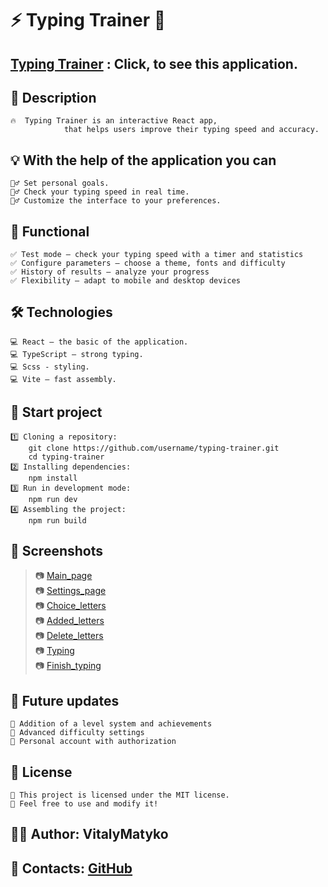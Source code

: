 # ⚡ **Typing Trainer** 🚀

## [Typing Trainer](https://typing-trainer-b950.onrender.com) : Click, to see this application.

## 📌 Description

    🔥  Typing Trainer is an interactive React app,
    			that helps users improve their typing speed and accuracy.

## 💡 With the help of the application you can

    🏋️‍♂️ Set personal goals.
    🏋️‍♂️ Check your typing speed in real time.
    🏋️‍♂️ Customize the interface to your preferences.

## 🎯 Functional

    ✅ Test mode — check your typing speed with a timer and statistics
    ✅ Configure parameters — choose a theme, fonts and difficulty
    ✅ History of results — analyze your progress
    ✅ Flexibility — adapt to mobile and desktop devices

## 🛠️ Technologies

    💻 React — the basic of the application.
    💻 TypeScript — strong typing.
    💻 Scss - styling.
    💻 Vite — fast assembly.

## 🚀 Start project

    1️⃣ Cloning a repository:
    	git clone https://github.com/username/typing-trainer.git
    	cd typing-trainer
    2️⃣ Installing dependencies:
    	npm install
    3️⃣ Run in development mode:
    	npm run dev
    4️⃣ Assembling the project:
    	npm run build

## 🌟 Screenshots

> 📷 [Main_page](https://github.com/VitalyMatyko/typing-trainer/blob/main/public/screenshots/main_en.png)<br>
> 📷 [Settings_page](https://github.com/VitalyMatyko/typing-trainer/blob/main/public/screenshots/Screenshot_SettingsEN.png)<br>
> 📷 [Choice_letters](https://github.com/VitalyMatyko/typing-trainer/blob/main/public/screenshots/choice_letters_en.png)<br>
> 📷 [Added_letters](https://github.com/VitalyMatyko/typing-trainer/blob/main/public/screenshots/choiced_letters_en.png)<br>
> 📷 [Delete_letters](https://github.com/VitalyMatyko/typing-trainer/blob/main/public/screenshots/Screenshot_Delete_CharactersEN.png)<br>
> 📷 [Typing](https://github.com/VitalyMatyko/typing-trainer/blob/main/public/screenshots/typing_en.png)<br>
> 📷 [Finish_typing](https://github.com/VitalyMatyko/typing-trainer/blob/main/public/screenshots/finish_typing_en_2.png)

## 📌 Future updates

    🔹 Addition of a level system and achievements
    🔹 Advanced difficulty settings
    🔹 Personal account with authorization

## 📄 License

    🎉 This project is licensed under the MIT license.
    🎉 Feel free to use and modify it!

## 👨‍💻 Author: VitalyMatyko <br>

## 📮 Contacts: [GitHub](https://github.com/VitalyMatyko)
